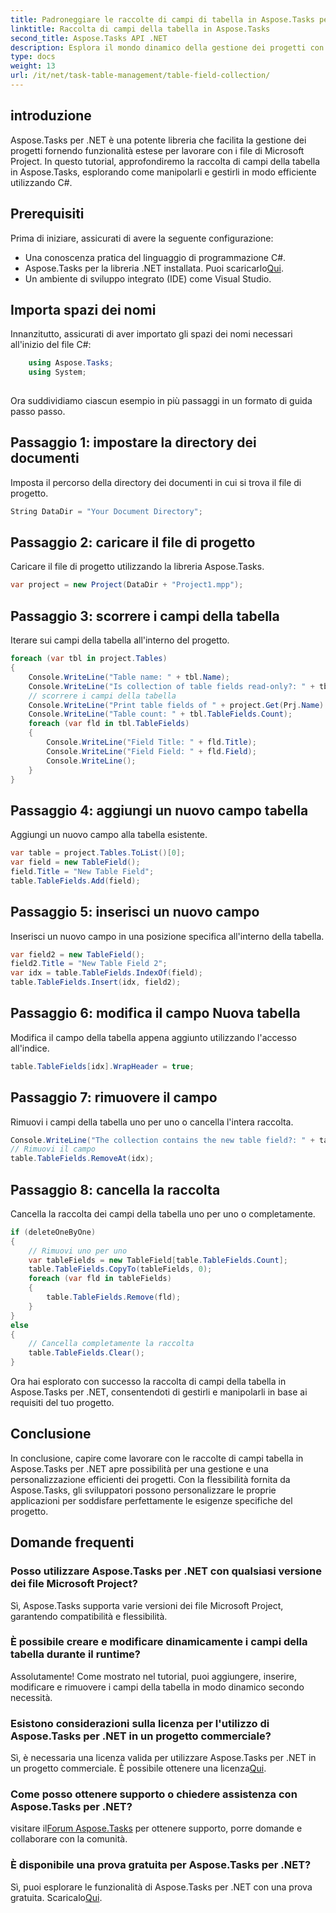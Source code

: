 ```yaml
---
title: Padroneggiare le raccolte di campi di tabella in Aspose.Tasks per .NET
linktitle: Raccolta di campi della tabella in Aspose.Tasks
second_title: Aspose.Tasks API .NET
description: Esplora il mondo dinamico della gestione dei progetti con Aspose.Tasks per .NET. Scopri come manipolare le raccolte di campi tabella per un'esperienza di progetto personalizzata.
type: docs
weight: 13
url: /it/net/task-table-management/table-field-collection/
---
```

## introduzione
Aspose.Tasks per .NET è una potente libreria che facilita la gestione dei progetti fornendo funzionalità estese per lavorare con i file di Microsoft Project. In questo tutorial, approfondiremo la raccolta di campi della tabella in Aspose.Tasks, esplorando come manipolarli e gestirli in modo efficiente utilizzando C#.
## Prerequisiti
Prima di iniziare, assicurati di avere la seguente configurazione:
- Una conoscenza pratica del linguaggio di programmazione C#.
- Aspose.Tasks per la libreria .NET installata. Puoi scaricarlo[Qui](https://releases.aspose.com/tasks/net/).
- Un ambiente di sviluppo integrato (IDE) come Visual Studio.
## Importa spazi dei nomi
Innanzitutto, assicurati di aver importato gli spazi dei nomi necessari all'inizio del file C#:
```csharp
    using Aspose.Tasks;
    using System;
    
```
Ora suddividiamo ciascun esempio in più passaggi in un formato di guida passo passo.
## Passaggio 1: impostare la directory dei documenti
Imposta il percorso della directory dei documenti in cui si trova il file di progetto.
```csharp
String DataDir = "Your Document Directory";
```
## Passaggio 2: caricare il file di progetto
Caricare il file di progetto utilizzando la libreria Aspose.Tasks.
```csharp
var project = new Project(DataDir + "Project1.mpp");
```
## Passaggio 3: scorrere i campi della tabella
Iterare sui campi della tabella all'interno del progetto.
```csharp
foreach (var tbl in project.Tables)
{
    Console.WriteLine("Table name: " + tbl.Name);
    Console.WriteLine("Is collection of table fields read-only?: " + tbl.TableFields.IsReadOnly);
    // scorrere i campi della tabella
    Console.WriteLine("Print table fields of " + project.Get(Prj.Name) + " project.");
    Console.WriteLine("Table count: " + tbl.TableFields.Count);
    foreach (var fld in tbl.TableFields)
    {
        Console.WriteLine("Field Title: " + fld.Title);
        Console.WriteLine("Field Field: " + fld.Field);
        Console.WriteLine();
    }
}
```
## Passaggio 4: aggiungi un nuovo campo tabella
Aggiungi un nuovo campo alla tabella esistente.
```csharp
var table = project.Tables.ToList()[0];
var field = new TableField();
field.Title = "New Table Field";
table.TableFields.Add(field);
```
## Passaggio 5: inserisci un nuovo campo
Inserisci un nuovo campo in una posizione specifica all'interno della tabella.
```csharp
var field2 = new TableField();
field2.Title = "New Table Field 2";
var idx = table.TableFields.IndexOf(field);
table.TableFields.Insert(idx, field2);
```
## Passaggio 6: modifica il campo Nuova tabella
Modifica il campo della tabella appena aggiunto utilizzando l'accesso all'indice.
```csharp
table.TableFields[idx].WrapHeader = true;
```
## Passaggio 7: rimuovere il campo
Rimuovi i campi della tabella uno per uno o cancella l'intera raccolta.
```csharp
Console.WriteLine("The collection contains the new table field?: " + table.TableFields.Contains(field));
// Rimuovi il campo
table.TableFields.RemoveAt(idx);
```
## Passaggio 8: cancella la raccolta
Cancella la raccolta dei campi della tabella uno per uno o completamente.
```csharp
if (deleteOneByOne)
{
    // Rimuovi uno per uno
    var tableFields = new TableField[table.TableFields.Count];
    table.TableFields.CopyTo(tableFields, 0);
    foreach (var fld in tableFields)
    {
        table.TableFields.Remove(fld);
    }
}
else
{
    // Cancella completamente la raccolta
    table.TableFields.Clear();
}
```
Ora hai esplorato con successo la raccolta di campi della tabella in Aspose.Tasks per .NET, consentendoti di gestirli e manipolarli in base ai requisiti del tuo progetto.
## Conclusione
In conclusione, capire come lavorare con le raccolte di campi tabella in Aspose.Tasks per .NET apre possibilità per una gestione e una personalizzazione efficienti dei progetti. Con la flessibilità fornita da Aspose.Tasks, gli sviluppatori possono personalizzare le proprie applicazioni per soddisfare perfettamente le esigenze specifiche del progetto.
## Domande frequenti
### Posso utilizzare Aspose.Tasks per .NET con qualsiasi versione dei file Microsoft Project?
Sì, Aspose.Tasks supporta varie versioni dei file Microsoft Project, garantendo compatibilità e flessibilità.
### È possibile creare e modificare dinamicamente i campi della tabella durante il runtime?
Assolutamente! Come mostrato nel tutorial, puoi aggiungere, inserire, modificare e rimuovere i campi della tabella in modo dinamico secondo necessità.
### Esistono considerazioni sulla licenza per l'utilizzo di Aspose.Tasks per .NET in un progetto commerciale?
 Sì, è necessaria una licenza valida per utilizzare Aspose.Tasks per .NET in un progetto commerciale. È possibile ottenere una licenza[Qui](https://purchase.aspose.com/buy).
### Come posso ottenere supporto o chiedere assistenza con Aspose.Tasks per .NET?
 visitare il[Forum Aspose.Tasks](https://forum.aspose.com/c/tasks/15) per ottenere supporto, porre domande e collaborare con la comunità.
### È disponibile una prova gratuita per Aspose.Tasks per .NET?
 Sì, puoi esplorare le funzionalità di Aspose.Tasks per .NET con una prova gratuita. Scaricalo[Qui](https://releases.aspose.com/).